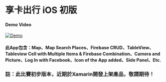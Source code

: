 # 享卡出行 iOS 初版


#### Demo Video ####
[![Demo](https://i.ytimg.com/vi/zhXdAadK1JI/2.jpg?time=1496416190915)](https://youtu.be/zhXdAadK1JI)


#### 此App包含：Map、Map Search Places、Firebase CRUD、TableView、Tableview Cell with Multiple Items & Firebase Combination、Camera and Picture、Log In with Facebook、Icon of the App added、Side Panel、Etc. ####

### 註：此比賽初步版本，近期於Xamarin開發上架產品，敬請期待！ ###
